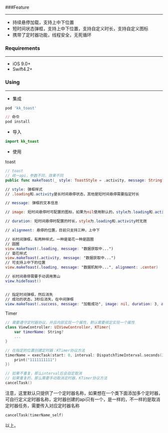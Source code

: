 ###Feature

---

- 持续悬停加载，支持上中下位置
- 短时间状态弹框，支持上中下位置，支持自定义时长，支持自定义图标
- 携带了定时器功能，线程安全，无死循环



### Requirements

----

- iOS 9.0+
- Swift4.2+



### Using

----

- 集成

```ruby
pod 'kk_toast'

// 命令
pod install
```

- 导入

```swift
import kk_toast
```

- 使用

toast

```swift
// toast
// 统一api，参数不同，效果不同
public func makeToast(_ style: ToastStyle = .activity, message: String? = nil, image: UIImage? = nil, duration: Double? = nil, alignment: ToastAlignment = .center)

// style: 弹框样式
// .loading和.activity是长时间悬停状态，其他是短时间悬停需要指定时长

// message: 弹框的文本信息

// image: 短时间悬停时可配置的图标，如果为nil使用默认的，style为.loading和.activity时无效

// duration: 短时间悬停时配置的时长，style为.loading和.activity时无效

// alignment: 悬停的位置，目前只支持三种，上中下

// 长时间弹框，有两种样式，一种是菊花一种是圆圈
// 圆圈
view.makeToast(.loading, message: "数据获取中...")
// 菊花样式
view.makeToast(.activity, message: "数据获取中...")
// 可支持上中下的位置
view.makeToast(.loading, message: "数据机制中...", alignment: .center)

// 长时间悬停需要手动调用萧山
view.hideToast()


// 指定时间弹框，然后消失
// 成功的状态，3秒后消失，在中间弹框
view.makeToast(.success, message: "加载成功", image: nil, duration: 3, alignment: .center)
```



Timer

```swift
// 需要遵守定时器协议，并且内部实现一个属性，默认需要绑定实现一个属性
class ViewController: UIViewController, KTimer{
    var timerName: String?
    ...
}

// 在指定的位置创建定时器：KTimer协议方法
timerName = execTask(start: 0, interval: DispatchTimeInterval.seconds(3), repeats: true, async: true, task: {
    print("1111111111")
})

// 如果不重复，那么interval后会自定取消
// 如果重复的，那么需要手动取消定时器，KTimer协议方法
cancelTask()
```

注意，这里默认只提供了一个定时器名称，如果想在一个类下面添加多个定时器，可自行定义定时器名称，定时器创建的api只有一个，是一样的，不一样的是取消定时器任务，需要传入对应定时器名称

```swift
cancelTask(timerName_self)
```



以上。



